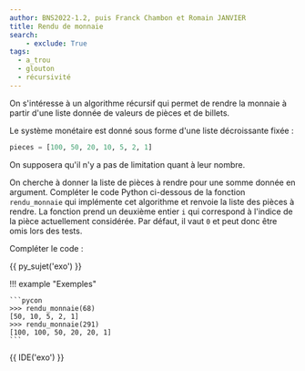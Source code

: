 ```yaml
---
author: BNS2022-1.2, puis Franck Chambon et Romain JANVIER
title: Rendu de monnaie
search:
    - exclude: True
tags:
  - a_trou
  - glouton
  - récursivité
---
```

On s'intéresse à un algorithme récursif qui permet de rendre la monnaie à partir d'une liste donnée de valeurs de pièces et de billets.

Le système monétaire est donné sous forme d'une liste décroissante fixée :

```python
pieces = [100, 50, 20, 10, 5, 2, 1]
```

On supposera qu'il n'y a pas de limitation quant à leur nombre.

On cherche à donner la liste de pièces à rendre pour une somme donnée en argument. Compléter le code Python ci-dessous de la fonction `rendu_monnaie` qui implémente cet algorithme et renvoie la liste des pièces à rendre. La fonction prend un deuxième entier `i` qui correspond à l'indice de la pièce actuellement considérée. Par défaut, il vaut `0` et peut donc être omis lors des tests.

Compléter le code :

{{ py_sujet('exo') }}

!!! example "Exemples"

    ```pycon
    >>> rendu_monnaie(68)
    [50, 10, 5, 2, 1]
    >>> rendu_monnaie(291)
    [100, 100, 50, 20, 20, 1]
    ```

{{ IDE('exo') }}


